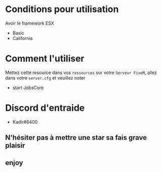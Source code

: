 # Conditions pour utilisation
Avoir le framework ESX
- Basic
- California
# Comment l'utiliser
Mettez cette resource dans vos `ressources` sur votre `Serveur FiveM`, allez dans votre `server.cfg` et veuillez noter
- start JobsCore
# Discord d'entraide
- Kadir#6400
## N'hésiter pas à mettre une star sa fais grave plaisir
## enjoy
